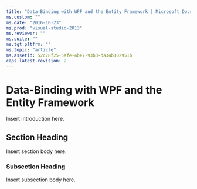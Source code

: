 ```yaml
---
title: "Data-Binding with WPF and the Entity Framework | Microsoft Docs"
ms.custom: ""
ms.date: "2016-10-23"
ms.prod: "visual-studio-2013"
ms.reviewer: ""
ms.suite: ""
ms.tgt_pltfrm: ""
ms.topic: "article"
ms.assetid: 52c78f25-5afe-4be7-93b3-da34b102951b
caps.latest.revision: 2
---
```

# Data-Binding with WPF and the Entity Framework
Insert introduction here.  
  
## Section Heading  
 Insert section body here.  
  
### Subsection Heading  
 Insert subsection body here.